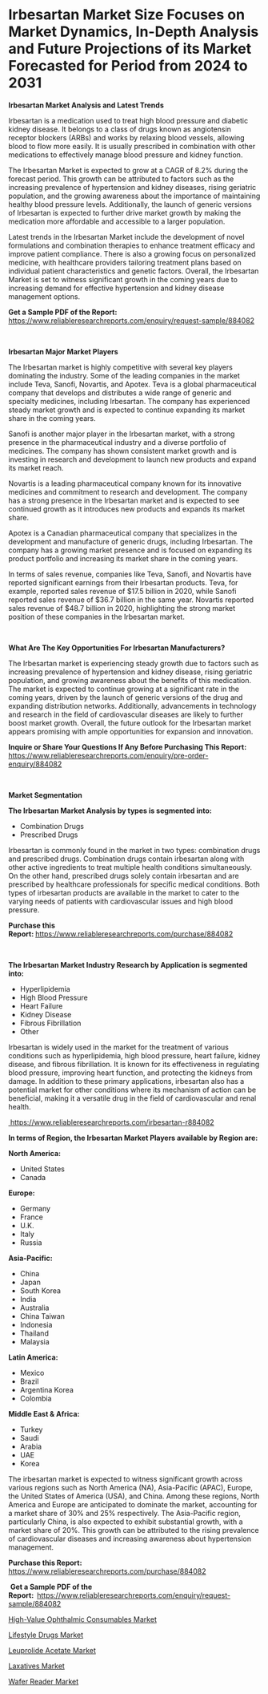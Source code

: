 <p><h1>Irbesartan Market Size Focuses on Market Dynamics, In-Depth Analysis and Future Projections of its Market Forecasted for Period from 2024 to 2031</h1></p><p><strong>Irbesartan Market Analysis and Latest Trends</strong></p>
<p><p>Irbesartan is a medication used to treat high blood pressure and diabetic kidney disease. It belongs to a class of drugs known as angiotensin receptor blockers (ARBs) and works by relaxing blood vessels, allowing blood to flow more easily. It is usually prescribed in combination with other medications to effectively manage blood pressure and kidney function.</p><p>The Irbesartan Market is expected to grow at a CAGR of 8.2% during the forecast period. This growth can be attributed to factors such as the increasing prevalence of hypertension and kidney diseases, rising geriatric population, and the growing awareness about the importance of maintaining healthy blood pressure levels. Additionally, the launch of generic versions of Irbesartan is expected to further drive market growth by making the medication more affordable and accessible to a larger population.</p><p>Latest trends in the Irbesartan Market include the development of novel formulations and combination therapies to enhance treatment efficacy and improve patient compliance. There is also a growing focus on personalized medicine, with healthcare providers tailoring treatment plans based on individual patient characteristics and genetic factors. Overall, the Irbesartan Market is set to witness significant growth in the coming years due to increasing demand for effective hypertension and kidney disease management options.</p></p>
<p><strong>Get a Sample PDF of the Report:&nbsp;</strong> <a href="https://www.reliableresearchreports.com/enquiry/request-sample/884082">https://www.reliableresearchreports.com/enquiry/request-sample/884082</a></p>
<p>&nbsp;</p>
<p><strong>Irbesartan Major Market Players</strong></p>
<p><p>The Irbesartan market is highly competitive with several key players dominating the industry. Some of the leading companies in the market include Teva, Sanofi, Novartis, and Apotex. Teva is a global pharmaceutical company that develops and distributes a wide range of generic and specialty medicines, including Irbesartan. The company has experienced steady market growth and is expected to continue expanding its market share in the coming years.</p><p>Sanofi is another major player in the Irbesartan market, with a strong presence in the pharmaceutical industry and a diverse portfolio of medicines. The company has shown consistent market growth and is investing in research and development to launch new products and expand its market reach.</p><p>Novartis is a leading pharmaceutical company known for its innovative medicines and commitment to research and development. The company has a strong presence in the Irbesartan market and is expected to see continued growth as it introduces new products and expands its market share.</p><p>Apotex is a Canadian pharmaceutical company that specializes in the development and manufacture of generic drugs, including Irbesartan. The company has a growing market presence and is focused on expanding its product portfolio and increasing its market share in the coming years.</p><p>In terms of sales revenue, companies like Teva, Sanofi, and Novartis have reported significant earnings from their Irbesartan products. Teva, for example, reported sales revenue of $17.5 billion in 2020, while Sanofi reported sales revenue of $36.7 billion in the same year. Novartis reported sales revenue of $48.7 billion in 2020, highlighting the strong market position of these companies in the Irbesartan market.</p></p>
<p>&nbsp;</p>
<p><strong>What Are The Key Opportunities For Irbesartan Manufacturers?</strong></p>
<p><p>The Irbesartan market is experiencing steady growth due to factors such as increasing prevalence of hypertension and kidney disease, rising geriatric population, and growing awareness about the benefits of this medication. The market is expected to continue growing at a significant rate in the coming years, driven by the launch of generic versions of the drug and expanding distribution networks. Additionally, advancements in technology and research in the field of cardiovascular diseases are likely to further boost market growth. Overall, the future outlook for the Irbesartan market appears promising with ample opportunities for expansion and innovation.</p></p>
<p><strong>Inquire or Share Your Questions If Any Before Purchasing This Report:</strong> <a href="https://www.reliableresearchreports.com/enquiry/pre-order-enquiry/884082">https://www.reliableresearchreports.com/enquiry/pre-order-enquiry/884082</a></p>
<p>&nbsp;</p>
<p><strong>Market Segmentation</strong></p>
<p><strong>The Irbesartan Market Analysis by types is segmented into:</strong></p>
<p><ul><li>Combination Drugs</li><li>Prescribed Drugs</li></ul></p>
<p><p>Irbesartan is commonly found in the market in two types: combination drugs and prescribed drugs. Combination drugs contain irbesartan along with other active ingredients to treat multiple health conditions simultaneously. On the other hand, prescribed drugs solely contain irbesartan and are prescribed by healthcare professionals for specific medical conditions. Both types of irbesartan products are available in the market to cater to the varying needs of patients with cardiovascular issues and high blood pressure.</p></p>
<p><strong>Purchase this Report:&nbsp;</strong><a href="https://www.reliableresearchreports.com/purchase/884082">https://www.reliableresearchreports.com/purchase/884082</a></p>
<p>&nbsp;</p>
<p><strong>The Irbesartan Market Industry Research by Application is segmented into:</strong></p>
<p><ul><li>Hyperlipidemia</li><li>High Blood Pressure</li><li>Heart Failure</li><li>Kidney Disease</li><li>Fibrous Fibrillation</li><li>Other</li></ul></p>
<p><p>Irbesartan is widely used in the market for the treatment of various conditions such as hyperlipidemia, high blood pressure, heart failure, kidney disease, and fibrous fibrillation. It is known for its effectiveness in regulating blood pressure, improving heart function, and protecting the kidneys from damage. In addition to these primary applications, irbesartan also has a potential market for other conditions where its mechanism of action can be beneficial, making it a versatile drug in the field of cardiovascular and renal health.</p></p>
<p><a href="https://www.reliableresearchreports.com/irbesartan-r884082">&nbsp;https://www.reliableresearchreports.com/irbesartan-r884082</a></p>
<p><strong>In terms of Region, the Irbesartan Market Players available by Region are:</strong></p>
<p>
    <p> <strong> North America: </strong>
        <ul>
            <li>United States</li>
            <li>Canada</li>
        </ul>
        </p> 
    <p> <strong> Europe: </strong>
        <ul>
            <li>Germany</li>
            <li>France</li>
            <li>U.K.</li>
            <li>Italy</li>
            <li>Russia</li>
        </ul>
        </p> 
    <p> <strong> Asia-Pacific: </strong>
        <ul>
            <li>China</li>
            <li>Japan</li>
            <li>South Korea</li>
            <li>India</li>
            <li>Australia</li>
            <li>China Taiwan</li>
            <li>Indonesia</li>
            <li>Thailand</li>
            <li>Malaysia</li>
        </ul>
        </p> 
    <p> <strong> Latin America: </strong>
        <ul>
            <li>Mexico</li>
            <li>Brazil</li>
            <li>Argentina Korea</li>
            <li>Colombia</li>
        </ul>
        </p> 
    <p> <strong> Middle East & Africa: </strong>
        <ul>
            <li>Turkey</li>
            <li>Saudi</li>
            <li>Arabia</li>
            <li>UAE</li>
            <li>Korea</li>
        </ul>
    </p>
    </p>
<p><p>The irbesartan market is expected to witness significant growth across various regions such as North America (NA), Asia-Pacific (APAC), Europe, the United States of America (USA), and China. Among these regions, North America and Europe are anticipated to dominate the market, accounting for a market share of 30% and 25% respectively. The Asia-Pacific region, particularly China, is also expected to exhibit substantial growth, with a market share of 20%. This growth can be attributed to the rising prevalence of cardiovascular diseases and increasing awareness about hypertension management.</p></p>
<p><strong>Purchase this Report: </strong><a href="https://www.reliableresearchreports.com/purchase/884082">https://www.reliableresearchreports.com/purchase/884082</a></p>
<p>&nbsp;<strong>Get a Sample PDF of the Report:&nbsp;&nbsp;</strong><a href="https://www.reliableresearchreports.com/enquiry/request-sample/884082">https://www.reliableresearchreports.com/enquiry/request-sample/884082</a></p>
<p><strong></strong></p>
<p><p><a href="https://www.linkedin.com/pulse/high-value-ophthalmic-consumables-market-growth-outlook-from-njyff?trackingId=0qTxjm8lSqCkyrNa%2FVk%2F%2BA%3D%3D">High-Value Ophthalmic Consumables Market</a></p><p><a href="https://github.com/qndifksd5/Market-Research-Report-List-1/blob/main/lifestyle-drugs-market.md">Lifestyle Drugs Market</a></p><p><a href="https://github.com/JameTravis/Market-Research-Report-List-6/blob/main/leuprolide-acetate-market.md">Leuprolide Acetate Market</a></p><p><a href="https://github.com/dylanObrien626/Market-Research-Report-List-1/blob/main/laxatives-market.md">Laxatives Market</a></p><p><a href="https://www.linkedin.com/pulse/global-wafer-reader-industry-research-report-competitive-jiope?trackingId=m%2B%2BDPCU3SR6ZVAqhxEjp%2Bg%3D%3D">Wafer Reader Market</a></p></p>